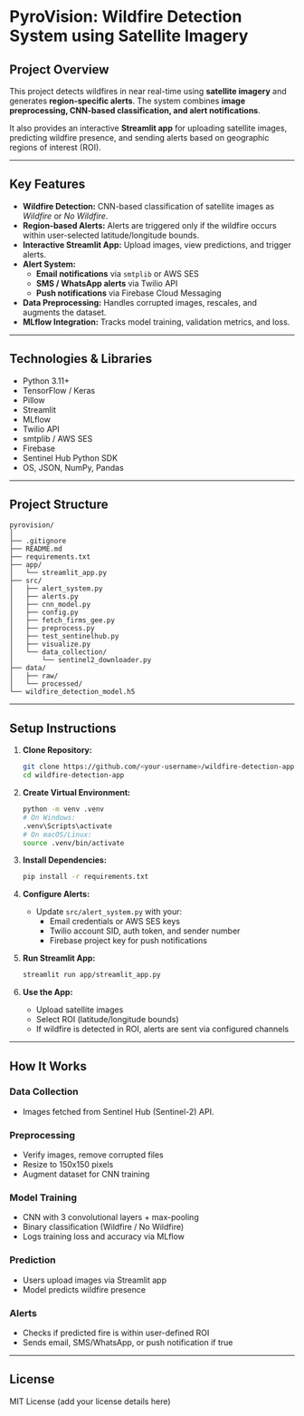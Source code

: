 # PyroVision: Wildfire Detection System using Satellite Imagery

## Project Overview

This project detects wildfires in near real-time using **satellite imagery** and generates **region-specific alerts**. The system combines **image preprocessing, CNN-based classification, and alert notifications**.

It also provides an interactive **Streamlit app** for uploading satellite images, predicting wildfire presence, and sending alerts based on geographic regions of interest (ROI).

---

## Key Features

- **Wildfire Detection:** CNN-based classification of satellite images as _Wildfire_ or _No Wildfire_.
- **Region-based Alerts:** Alerts are triggered only if the wildfire occurs within user-selected latitude/longitude bounds.
- **Interactive Streamlit App:** Upload images, view predictions, and trigger alerts.
- **Alert System:**
  - **Email notifications** via `smtplib` or AWS SES
  - **SMS / WhatsApp alerts** via Twilio API
  - **Push notifications** via Firebase Cloud Messaging
- **Data Preprocessing:** Handles corrupted images, rescales, and augments the dataset.
- **MLflow Integration:** Tracks model training, validation metrics, and loss.

---

## Technologies & Libraries

- Python 3.11+
- TensorFlow / Keras
- Pillow
- Streamlit
- MLflow
- Twilio API
- smtplib / AWS SES
- Firebase
- Sentinel Hub Python SDK
- OS, JSON, NumPy, Pandas

---

## Project Structure

```
pyrovision/
│
├── .gitignore
├── README.md
├── requirements.txt
├── app/
│   └── streamlit_app.py
├── src/
│   ├── alert_system.py
│   ├── alerts.py
│   ├── cnn_model.py
│   ├── config.py
│   ├── fetch_firms_gee.py
│   ├── preprocess.py
│   ├── test_sentinelhub.py
│   ├── visualize.py
│   └── data_collection/
│       └── sentinel2_downloader.py
├── data/
│   ├── raw/
│   └── processed/
└── wildfire_detection_model.h5
```

---

## Setup Instructions

1. **Clone Repository:**

   ```sh
   git clone https://github.com/<your-username>/wildfire-detection-app.git
   cd wildfire-detection-app
   ```

2. **Create Virtual Environment:**

   ```sh
   python -m venv .venv
   # On Windows:
   .venv\Scripts\activate
   # On macOS/Linux:
   source .venv/bin/activate
   ```

3. **Install Dependencies:**

   ```sh
   pip install -r requirements.txt
   ```

4. **Configure Alerts:**

   - Update `src/alert_system.py` with your:
     - Email credentials or AWS SES keys
     - Twilio account SID, auth token, and sender number
     - Firebase project key for push notifications

5. **Run Streamlit App:**

   ```sh
   streamlit run app/streamlit_app.py
   ```

6. **Use the App:**
   - Upload satellite images
   - Select ROI (latitude/longitude bounds)
   - If wildfire is detected in ROI, alerts are sent via configured channels

---

## How It Works

### Data Collection

- Images fetched from Sentinel Hub (Sentinel-2) API.

### Preprocessing

- Verify images, remove corrupted files
- Resize to 150x150 pixels
- Augment dataset for CNN training

### Model Training

- CNN with 3 convolutional layers + max-pooling
- Binary classification (Wildfire / No Wildfire)
- Logs training loss and accuracy via MLflow

### Prediction

- Users upload images via Streamlit app
- Model predicts wildfire presence

### Alerts

- Checks if predicted fire is within user-defined ROI
- Sends email, SMS/WhatsApp, or push notification if true

---

## License

MIT License (add your license details here)
